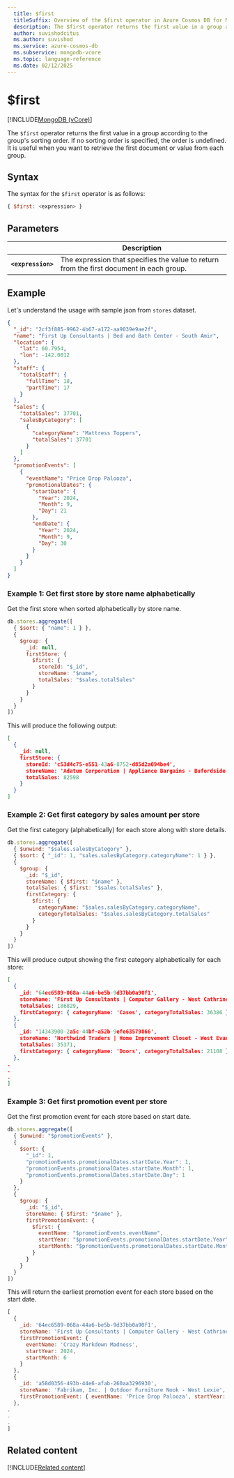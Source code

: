 ```yaml
---
  title: $first
  titleSuffix: Overview of the $first operator in Azure Cosmos DB for MongoDB vCore
  description: The $first operator returns the first value in a group according to the group's sorting order.
  author: suvishodcitus
  ms.author: suvishod
  ms.service: azure-cosmos-db
  ms.subservice: mongodb-vcore
  ms.topic: language-reference
  ms.date: 02/12/2025
---
```


# $first

[!INCLUDE[MongoDB (vCore)](~/reusable-content/ce-skilling/azure/includes/cosmos-db/includes/appliesto-mongodb-vcore.md)]

The `$first` operator returns the first value in a group according to the group's sorting order. If no sorting order is specified, the order is undefined. It is useful when you want to retrieve the first document or value from each group.

## Syntax

The syntax for the `$first` operator is as follows:

```javascript
{ $first: <expression> }
```

## Parameters

| | Description |
| --- | --- |
| **`<expression>`** | The expression that specifies the value to return from the first document in each group. |

## Example

Let's understand the usage with sample json from `stores` dataset.

```json
{
  "_id": "2cf3f885-9962-4b67-a172-aa9039e9ae2f",
  "name": "First Up Consultants | Bed and Bath Center - South Amir",
  "location": {
    "lat": 60.7954,
    "lon": -142.0012
  },
  "staff": {
    "totalStaff": {
      "fullTime": 18,
      "partTime": 17
    }
  },
  "sales": {
    "totalSales": 37701,
    "salesByCategory": [
      {
        "categoryName": "Mattress Toppers",
        "totalSales": 37701
      }
    ]
  },
  "promotionEvents": [
    {
      "eventName": "Price Drop Palooza",
      "promotionalDates": {
        "startDate": {
          "Year": 2024,
          "Month": 9,
          "Day": 21
        },
        "endDate": {
          "Year": 2024,
          "Month": 9,
          "Day": 30
        }
      }
    }
  ]
}
```

### Example 1: Get first store by store name alphabetically

Get the first store when sorted alphabetically by store name.

```javascript
db.stores.aggregate([
  { $sort: { "name": 1 } },
  {
    $group: {
      _id: null,
      firstStore: {
        $first: {
          storeId: "$_id",
          storeName: "$name",
          totalSales: "$sales.totalSales"
        }
      }
    }
  }
])
```

This will produce the following output:

```json
[
  {
    _id: null,
    firstStore: {
      storeId: 'c53d4c75-e551-43a6-8752-d85d2a094be4',
      storeName: 'Adatum Corporation | Appliance Bargains - Bufordside',
      totalSales: 82598
    }
  }
]
```

### Example 2: Get first category by sales amount per store

Get the first category (alphabetically) for each store along with store details.

```javascript
db.stores.aggregate([
  { $unwind: "$sales.salesByCategory" },
  { $sort: { "_id": 1, "sales.salesByCategory.categoryName": 1 } },
  {
    $group: {
      _id: "$_id",
      storeName: { $first: "$name" },
      totalSales: { $first: "$sales.totalSales" },
      firstCategory: {
        $first: {
          categoryName: "$sales.salesByCategory.categoryName",
          categoryTotalSales: "$sales.salesByCategory.totalSales"
        }
      }
    }
  }
])
```

This will produce output showing the first category alphabetically for each store:

```json
[
  {
    _id: '64ec6589-068a-44a6-be5b-9d37bb0a90f1',
    storeName: 'First Up Consultants | Computer Gallery - West Cathrine',
    totalSales: 186829,
    firstCategory: { categoryName: 'Cases', categoryTotalSales: 36386 }
  },
  {
    _id: '14343900-2a5c-44bf-a52b-9efe63579866',
    storeName: 'Northwind Traders | Home Improvement Closet - West Evanside',
    totalSales: 35371,
    firstCategory: { categoryName: 'Doors', categoryTotalSales: 21108 }
  },
.
.
.
]
```

### Example 3: Get first promotion event per store

Get the first promotion event for each store based on start date.

```javascript
db.stores.aggregate([
  { $unwind: "$promotionEvents" },
  { 
    $sort: { 
      "_id": 1, 
      "promotionEvents.promotionalDates.startDate.Year": 1,
      "promotionEvents.promotionalDates.startDate.Month": 1,
      "promotionEvents.promotionalDates.startDate.Day": 1
    }
  },
  {
    $group: {
      _id: "$_id",
      storeName: { $first: "$name" },
      firstPromotionEvent: {
        $first: {
          eventName: "$promotionEvents.eventName",
          startYear: "$promotionEvents.promotionalDates.startDate.Year",
          startMonth: "$promotionEvents.promotionalDates.startDate.Month"
        }
      }
    }
  }
])
```

This will return the earliest promotion event for each store based on the start date.

```javascript
[
  {
    _id: '64ec6589-068a-44a6-be5b-9d37bb0a90f1',
    storeName: 'First Up Consultants | Computer Gallery - West Cathrine',
    firstPromotionEvent: {
      eventName: 'Crazy Markdown Madness',
      startYear: 2024,
      startMonth: 6
    }
  },
  {
    _id: 'a58d0356-493b-44e6-afab-260aa3296930',
    storeName: 'Fabrikam, Inc. | Outdoor Furniture Nook - West Lexie',
    firstPromotionEvent: { eventName: 'Price Drop Palooza', startYear: 2023, startMonth: 9 }
  },
.
.
.
]
```

## Related content

[!INCLUDE[Related content](../includes/related-content.md)]
